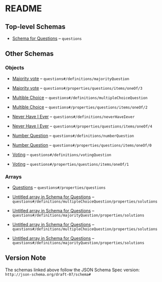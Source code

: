 # README

## Top-level Schemas

*   [Schema for Questions](./questions.md) – `questions`

## Other Schemas

### Objects

*   [Majority vote](./questions-definitions-majority-vote.md "Let them vote on a topic") – `questions#/definitions/majorityQuestion`

*   [Majority vote](./questions-properties-questions-questiontypes-oneof-majority-vote.md "Let them vote on a topic") – `questions#/properties/questions/items/oneOf/3`

*   [Multible Choice](./questions-definitions-multible-choice.md) – `questions#/definitions/multipleChoiceQuestion`

*   [Multible Choice](./questions-properties-questions-questiontypes-oneof-multible-choice.md) – `questions#/properties/questions/items/oneOf/2`

*   [Never Have I Ever](./questions-definitions-never-have-i-ever.md "Never Have I Ever Question") – `questions#/definitions/neverHaveIever`

*   [Never Have I Ever](./questions-properties-questions-questiontypes-oneof-never-have-i-ever.md "Never Have I Ever Question") – `questions#/properties/questions/items/oneOf/4`

*   [Number Question](./questions-definitions-number-question.md "A question where you hav to guess a number (could be a year or e") – `questions#/definitions/numberQuestion`

*   [Number Question](./questions-properties-questions-questiontypes-oneof-number-question.md "A question where you hav to guess a number (could be a year or e") – `questions#/properties/questions/items/oneOf/0`

*   [Voting](./questions-definitions-voting.md "A question where one of the members is voted") – `questions#/definitions/votingQuestion`

*   [Voting](./questions-properties-questions-questiontypes-oneof-voting.md "A question where one of the members is voted") – `questions#/properties/questions/items/oneOf/1`

### Arrays

*   [Questions](./questions-properties-questions.md "The questionset's questions") – `questions#/properties/questions`

*   [Untitled array in Schema for Questions](./questions-definitions-multible-choice-properties-solutions.md "An array containing the possible Solutions") – `questions#/definitions/multipleChoiceQuestion/properties/solutions`

*   [Untitled array in Schema for Questions](./questions-definitions-majority-vote-properties-solutions.md "An array containing the possible Solutions") – `questions#/definitions/majorityQuestion/properties/solutions`

*   [Untitled array in Schema for Questions](./questions-definitions-multible-choice-properties-solutions.md "An array containing the possible Solutions") – `questions#/definitions/multipleChoiceQuestion/properties/solutions`

*   [Untitled array in Schema for Questions](./questions-definitions-majority-vote-properties-solutions.md "An array containing the possible Solutions") – `questions#/definitions/majorityQuestion/properties/solutions`

## Version Note

The schemas linked above follow the JSON Schema Spec version: `http://json-schema.org/draft-07/schema#`
